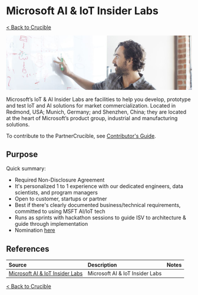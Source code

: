 # Microsoft AI & IoT Insider Labs

[< Back to Crucible](./)

![AI IoT Insider Lab](./Library/applytoiotinsiders.jpg)

Microsoft’s IoT & AI Insider Labs are facilities to help you develop, prototype and test IoT and AI solutions for market commercialization. Located in Redmond, USA; Munich, Germany; and Shenzhen, China; they are located at the heart of Microsoft’s product group, industrial and manufacturing solutions.

To contribute to the PartnerCrucible, see [Contributor's Guide](ContributorsGuide).


## Purpose

Quick summary:
- Required Non-Disclosure Agreement
- It's personalized 1 to 1 experience with our dedicated engineers, data scientists, and program managers
- Open to customer, startups or partner
- Best if there's clearly documented business/technical requirements, committed to using MSFT AI/IoT tech
- Runs as sprints with hackathon sessions to guide ISV to architecture & guide through implementation
- Nomination [here](https://aiotlabs.microsoft.com/p/apply)

## References


Source | Description | Notes
:----- | :-----  | :-----
[Microsoft AI & IoT Insider Labs](https://aiotlabs.microsoft.com/p/apply)| Microsoft AI & IoT Insider Labs

[< Back to Crucible](./)